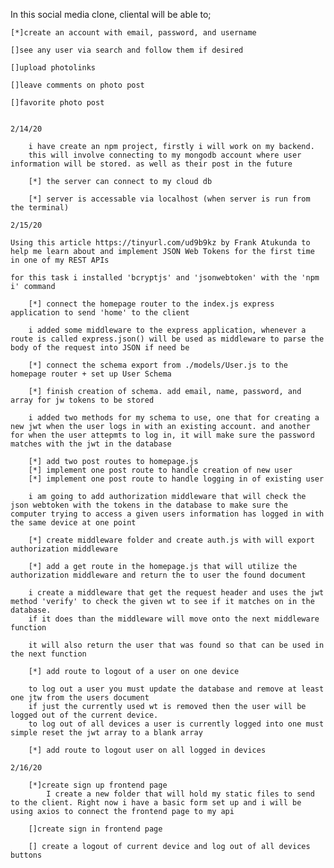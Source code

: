 In this social media clone, cliental will be able to;

    [*]create an account with email, password, and username

    []see any user via search and follow them if desired

    []upload photolinks

    []leave comments on photo post

    []favorite photo post 


    2/14/20

        i have create an npm project, firstly i will work on my backend.
        this will involve connecting to my mongodb account where user information will be stored. as well as their post in the future

        [*] the server can connect to my cloud db 

        [*] server is accessable via localhost (when server is run from the terminal)

    2/15/20

    Using this article https://tinyurl.com/ud9b9kz by Frank Atukunda to help me learn about and implement JSON Web Tokens for the first time in one of my REST APIs

    for this task i installed 'bcryptjs' and 'jsonwebtoken' with the 'npm i' command 

        [*] connect the homepage router to the index.js express application to send 'home' to the client

        i added some middleware to the express application, whenever a route is called express.json() will be used as middleware to parse the body of the request into JSON if need be

        [*] connect the schema export from ./models/User.js to the homepage router + set up User Schema

        [*] finish creation of schema. add email, name, password, and array for jw tokens to be stored

        i added two methods for my schema to use, one that for creating a new jwt when the user logs in with an existing account. and another for when the user attepmts to log in, it will make sure the password matches with the jwt in the database

        [*] add two post routes to homepage.js
        [*] implement one post route to handle creation of new user
        [*] implement one post route to handle logging in of existing user

        i am going to add authorization middleware that will check the json webtoken with the tokens in the database to make sure the computer trying to access a given users information has logged in with the same device at one point

        [*] create middleware folder and create auth.js with will export authorization middleware

        [*] add a get route in the homepage.js that will utilize the authorization middleware and return the to user the found document

        i create a middleware that get the request header and uses the jwt method 'verify' to check the given wt to see if it matches on in the database.
        if it does than the middleware will move onto the next middleware function

        it will also return the user that was found so that can be used in the next function

        [*] add route to logout of a user on one device

        to log out a user you must update the database and remove at least one jtw from the users document
        if just the currently used wt is removed then the user will be logged out of the current device. 
        to log out of all devices a user is currently logged into one must simple reset the jwt array to a blank array

        [*] add route to logout user on all logged in devices

    2/16/20

        [*]create sign up frontend page
            I create a new folder that will hold my static files to send to the client. Right now i have a basic form set up and i will be using axios to connect the frontend page to my api

        []create sign in frontend page

        [] create a logout of current device and log out of all devices buttons


